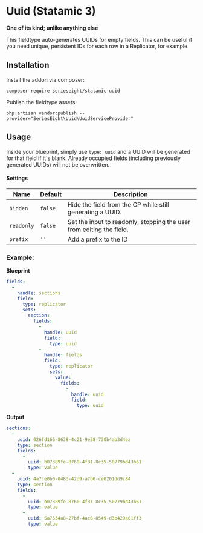 # Uuid (Statamic 3)

**One of its kind; unlike anything else**

This fieldtype auto-generates UUIDs for empty fields. This can be useful if you need unique, persistent IDs for each row in a Replicator, for example.

## Installation

Install the addon via composer:

```
composer require serieseight/statamic-uuid
```

Publish the fieldtype assets:

```
php artisan vendor:publish --provider="SeriesEight\Uuid\UuidServiceProvider"
```

## Usage

Inside your blueprint, simply use `type: uuid` and a UUID will be generated for that field if it's blank. Already occupied fields (including previously generated UUIDs) will not be overwritten.

#### Settings

| Name | Default | Description |
|------|---------|-------------|
| `hidden` | `false` | Hide the field from the CP while still generating a UUID. |
| `readonly` | `false` | Set the input to readonly, stopping the user from editing the field. |
| `prefix` | `''` | Add a prefix to the ID |

### Example:

**Blueprint**

```yaml
fields:
  -
    handle: sections
    field:
      type: replicator
      sets:
        section:
          fields:
            -
              handle: uuid
              field:
                type: uuid
            -
              handle: fields
              field:
                type: replicator
                sets:
                  value:
                    fields:
                      -
                        handle: uuid
                        field:
                          type: uuid
```

**Output**

```yaml
sections:
  -
    uuid: 026fd166-8638-4c21-9e38-730b4ab3d4ea
    type: section
    fields:
      -
        uuid: b07389fe-8760-4f81-8c35-50779bd43b61
        type: value
  -
    uuid: 4a7ce0b0-0483-42d9-a7b0-ce0201dd9c84
    type: section
    fields:
      -
        uuid: b07389fe-8760-4f81-8c35-50779bd43b61
        type: value
      -
        uuid: 5a7534a8-27bf-4ac6-8549-d3b429a61ff3
        type: value
```
